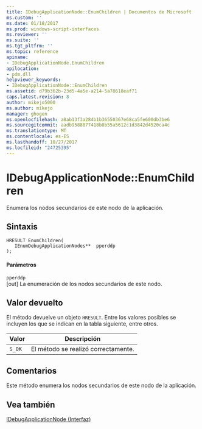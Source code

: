 ```yaml
---
title: IDebugApplicationNode::EnumChildren | Documentos de Microsoft
ms.custom: ''
ms.date: 01/18/2017
ms.prod: windows-script-interfaces
ms.reviewer: ''
ms.suite: ''
ms.tgt_pltfrm: ''
ms.topic: reference
apiname:
- IDebugApplicationNode.EnumChildren
apilocation:
- pdm.dll
helpviewer_keywords:
- IDebugApplicationNode::EnumChildren
ms.assetid: d79b362b-23d5-4a5e-a214-5a78618eaf71
caps.latest.revision: 8
author: mikejo5000
ms.author: mikejo
manager: ghogen
ms.openlocfilehash: a8ab13f3a284b1b36550367e68ca5fe600db3be6
ms.sourcegitcommit: aadb9588877418b8b55a5612c1d3842d4520ca4c
ms.translationtype: MT
ms.contentlocale: es-ES
ms.lasthandoff: 10/27/2017
ms.locfileid: "24725395"
---
```

# <a name="idebugapplicationnodeenumchildren"></a>IDebugApplicationNode::EnumChildren
Enumera los nodos secundarios de este nodo de la aplicación.  
  
## <a name="syntax"></a>Sintaxis  
  
```  
HRESULT EnumChildren(  
   IEnumDebugApplicationNodes**  pperddp  
);  
```  
  
#### <a name="parameters"></a>Parámetros  
 `pperddp`  
 [out] La enumeración de los nodos secundarios de este nodo.  
  
## <a name="return-value"></a>Valor devuelto  
 El método devuelve un objeto `HRESULT`. Entre los valores posibles se incluyen los que se indican en la tabla siguiente, entre otros.  
  
|Valor|Descripción|  
|-----------|-----------------|  
|`S_OK`|El método se realizó correctamente.|  
  
## <a name="remarks"></a>Comentarios  
 Este método enumera los nodos secundarios de este nodo de la aplicación.  
  
## <a name="see-also"></a>Vea también  
 [IDebugApplicationNode (Interfaz)](../../winscript/reference/idebugapplicationnode-interface.md)